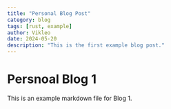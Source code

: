 ```yaml
---
title: "Personal Blog Post"
category: blog
tags: [rust, example]
author: Vikleo
date: 2024-05-20
description: "This is the first example blog post."
---
```

# Persnoal Blog 1

This is an example markdown file for Blog 1. 